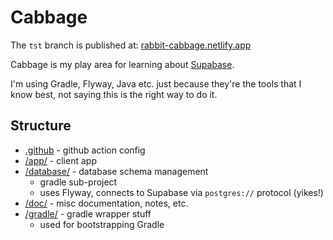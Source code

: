 # Cabbage

The `tst` branch is published at: 
[rabbit-cabbage.netlify.app](https://rabbit-cabbage.netlify.app/)

Cabbage is my play area for learning about 
[Supabase](https://github.com/supabase/supabase).

I'm using Gradle, Flyway, Java etc. just because they're the tools that I know 
best, not saying this is the right way to do it.

## Structure 

* [.github](/.github) - github action config
* [/app/](/app) - client app
* [/database/](/database) - database schema management
  * gradle sub-project 
  * uses Flyway, connects to Supabase via `postgres://` protocol (yikes!)
* [/doc/](/doc) - misc documentation, notes, etc.
* [/gradle/](/gradle) - gradle wrapper stuff
  * used for bootstrapping Gradle
  

